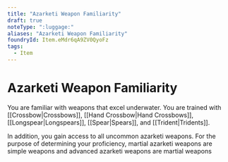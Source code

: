 ```yaml
---
title: "Azarketi Weapon Familiarity"
draft: true
noteType: ":luggage:"
aliases: "Azarketi Weapon Familiarity"
foundryId: Item.eMdr6qA9ZV0QyoFz
tags:
  - Item
---
```


# Azarketi Weapon Familiarity

You are familiar with weapons that excel underwater. You are trained with [[Crossbow|Crossbows]], [[Hand Crossbow|Hand Crossbows]], [[Longspear|Longspears]], [[Spear|Spears]], and [[Trident|Tridents]].

In addition, you gain access to all uncommon azarketi weapons. For the purpose of determining your proficiency, martial azarketi weapons are simple weapons and advanced azarketi weapons are martial weapons
